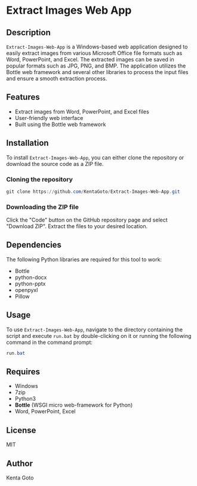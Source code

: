 # Extract Images Web App

## Description

`Extract-Images-Web-App` is a Windows-based web application designed to easily extract images from various Microsoft Office file formats such as Word, PowerPoint, and Excel. The extracted images can be saved in popular formats such as JPG, PNG, and BMP. The application utilizes the Bottle web framework and several other libraries to process the input files and ensure a smooth extraction process.

## Features

* Extract images from Word, PowerPoint, and Excel files
* User-friendly web interface
* Built using the Bottle web framework

## Installation

To install `Extract-Images-Web-App`, you can either clone the repository or download the source code as a ZIP file.

### Cloning the repository
``` powershell
git clone https://github.com/KentaGoto/Extract-Images-Web-App.git
```

### Downloading the ZIP file

Click the "Code" button on the GitHub repository page and select "Download ZIP". Extract the files to your desired location.

## Dependencies

The following Python libraries are required for this tool to work:

* Bottle
* python-docx
* python-pptx
* openpyxl
* Pillow

## Usage

To use `Extract-Images-Web-App`, navigate to the directory containing the script and execute `run.bat` by double-clicking on it or running the following command in the command prompt:

``` powershell
run.bat
```


## Requires
- Windows
- 7zip
- Python3
- **Bottle** (WSGI micro web-framework for Python)
- Word, PowerPoint, Excel

## License
MIT

## Author
Kenta Goto
